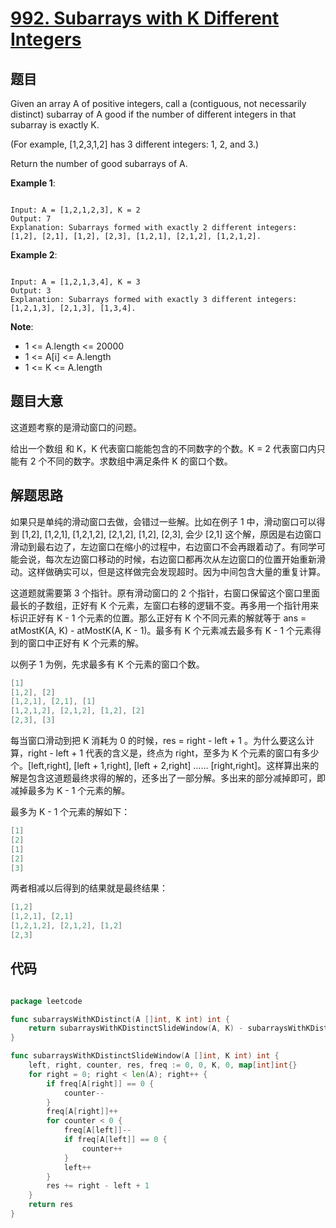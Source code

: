# [992. Subarrays with K Different Integers](https://leetcode.com/problems/subarrays-with-k-different-integers/)

## 题目

Given an array A of positive integers, call a (contiguous, not necessarily distinct) subarray of A good if the number of different integers in that subarray is exactly K.

(For example, [1,2,3,1,2] has 3 different integers: 1, 2, and 3.)

Return the number of good subarrays of A.


**Example 1**:

```

Input: A = [1,2,1,2,3], K = 2
Output: 7
Explanation: Subarrays formed with exactly 2 different integers: [1,2], [2,1], [1,2], [2,3], [1,2,1], [2,1,2], [1,2,1,2].

```

**Example 2**:

```

Input: A = [1,2,1,3,4], K = 3
Output: 3
Explanation: Subarrays formed with exactly 3 different integers: [1,2,1,3], [2,1,3], [1,3,4].

```

**Note**:  

- 1 <= A.length <= 20000
- 1 <= A[i] <= A.length
- 1 <= K <= A.length

## 题目大意

这道题考察的是滑动窗口的问题。

给出一个数组 和 K，K 代表窗口能能包含的不同数字的个数。K = 2 代表窗口内只能有 2 个不同的数字。求数组中满足条件 K 的窗口个数。

## 解题思路

如果只是单纯的滑动窗口去做，会错过一些解。比如在例子 1 中，滑动窗口可以得到 [1,2], [1,2,1], [1,2,1,2], [2,1,2], [1,2], [2,3], 会少 [2,1] 这个解，原因是右边窗口滑动到最右边了，左边窗口在缩小的过程中，右边窗口不会再跟着动了。有同学可能会说，每次左边窗口移动的时候，右边窗口都再次从左边窗口的位置开始重新滑动。这样做确实可以，但是这样做完会发现超时。因为中间包含大量的重复计算。

这道题就需要第 3 个指针。原有滑动窗口的 2 个指针，右窗口保留这个窗口里面最长的子数组，正好有 K 个元素，左窗口右移的逻辑不变。再多用一个指针用来标识正好有 K - 1 个元素的位置。那么正好有 K 个不同元素的解就等于 ans = atMostK(A, K) - atMostK(A, K - 1)。最多有 K 个元素减去最多有 K - 1 个元素得到的窗口中正好有 K 个元素的解。

以例子 1 为例，先求最多有 K 个元素的窗口个数。

```c
[1]     
[1,2], [2]     
[1,2,1], [2,1], [1]  
[1,2,1,2], [2,1,2], [1,2], [2]  
[2,3], [3]  
```

每当窗口滑动到把 K 消耗为 0 的时候，res = right - left + 1 。为什么要这么计算，right - left + 1 代表的含义是，终点为 right，至多为 K 个元素的窗口有多少个。[left,right], [left + 1,right], [left + 2,right] …… [right,right]。这样算出来的解是包含这道题最终求得的解的，还多出了一部分解。多出来的部分减掉即可，即减掉最多为 K - 1 个元素的解。

最多为 K - 1 个元素的解如下：

```c
[1]
[2]
[1]
[2]
[3]
```

两者相减以后得到的结果就是最终结果：

```c   
[1,2]    
[1,2,1], [2,1]  
[1,2,1,2], [2,1,2], [1,2]  
[2,3]  
```




## 代码

```go

package leetcode

func subarraysWithKDistinct(A []int, K int) int {
	return subarraysWithKDistinctSlideWindow(A, K) - subarraysWithKDistinctSlideWindow(A, K-1)
}

func subarraysWithKDistinctSlideWindow(A []int, K int) int {
	left, right, counter, res, freq := 0, 0, K, 0, map[int]int{}
	for right = 0; right < len(A); right++ {
		if freq[A[right]] == 0 {
			counter--
		}
		freq[A[right]]++
		for counter < 0 {
			freq[A[left]]--
			if freq[A[left]] == 0 {
				counter++
			}
			left++
		}
		res += right - left + 1
	}
	return res
}

```